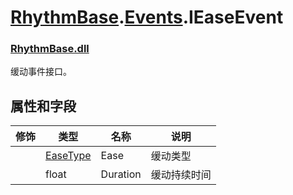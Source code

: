 # [RhythmBase](../namespaces.md).[Events](../namespace/Events.md).IEaseEvent
### [RhythmBase.dll](../assembly/RhythmBase.md)
缓动事件接口。

## 属性和字段

修饰 | 类型 | 名称 | 说明
-|-|-|-
| | [EaseType](../enum/EaseType.md) | Ease | 缓动类型
| | float | Duration | 缓动持续时间